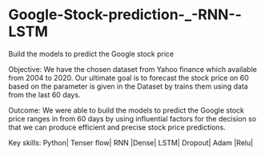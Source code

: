 # Google-Stock-prediction-_-RNN--LSTM
Build the models to predict the Google stock price 


Objective: We have the chosen dataset from Yahoo finance which available from 2004 to 2020. Our ultimate goal is to forecast the stock price on 60 based on the parameter is given in the Dataset by trains them using data from the last 60 days.          

Outcome: We were able to build the models to predict the Google stock price ranges in from 60 days by using influential factors for the decision so that we can produce efficient and precise stock price predictions. 
 
Key skills: Python| Tenser flow| RNN |Dense| LSTM| Dropout| Adam |Relu| 
